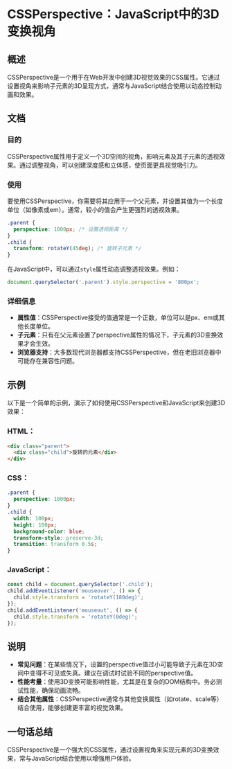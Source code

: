<!--
Meta Description: # CSSPerspective：JavaScript中的3D变换视角 ## 概述 CSSPerspective是一个用于在Web开发中创建3D视觉效果的CSS属性。它通过设置视角来影响子元素的3D呈现方式，通常与JavaScript结合使用以动态控制动画和效果。 ## 文档 ### 目的 CSSP...
Meta Keywords: child, transform, style, parent, div
-->

# CSSPerspective：JavaScript中的3D变换视角

## 概述
CSSPerspective是一个用于在Web开发中创建3D视觉效果的CSS属性。它通过设置视角来影响子元素的3D呈现方式，通常与JavaScript结合使用以动态控制动画和效果。

## 文档
### 目的
CSSPerspective属性用于定义一个3D空间的视角，影响元素及其子元素的透视效果。通过调整视角，可以创建深度感和立体感，使页面更具视觉吸引力。

### 使用
要使用CSSPerspective，你需要将其应用于一个父元素，并设置其值为一个长度单位（如像素或em）。通常，较小的值会产生更强烈的透视效果。

```css
.parent {
  perspective: 1000px; /* 设置透视距离 */
}
.child {
  transform: rotateY(45deg); /* 旋转子元素 */
}
```

在JavaScript中，可以通过`style`属性动态调整透视效果。例如：
```javascript
document.querySelector('.parent').style.perspective = '800px';
```

### 详细信息
- **属性值**：CSSPerspective接受的值通常是一个正数，单位可以是px、em或其他长度单位。
- **子元素**：只有在父元素设置了perspective属性的情况下，子元素的3D变换效果才会生效。
- **浏览器支持**：大多数现代浏览器都支持CSSPerspective，但在老旧浏览器中可能存在兼容性问题。

## 示例
以下是一个简单的示例，演示了如何使用CSSPerspective和JavaScript来创建3D效果：

### HTML：
```html
<div class="parent">
  <div class="child">旋转的元素</div>
</div>
```

### CSS：
```css
.parent {
  perspective: 1000px;
}
.child {
  width: 100px;
  height: 100px;
  background-color: blue;
  transform-style: preserve-3d;
  transition: transform 0.5s;
}
```

### JavaScript：
```javascript
const child = document.querySelector('.child');
child.addEventListener('mouseover', () => {
  child.style.transform = 'rotateY(180deg)';
});
child.addEventListener('mouseout', () => {
  child.style.transform = 'rotateY(0deg)';
});
```

## 说明
- **常见问题**：在某些情况下，设置的perspective值过小可能导致子元素在3D空间中变得不可见或失真。建议在调试时试验不同的perspective值。
- **性能考量**：使用3D变换可能影响性能，尤其是在复杂的DOM结构中。务必测试性能，确保动画流畅。
- **结合其他属性**：CSSPerspective通常与其他变换属性（如rotate、scale等）结合使用，能够创建更丰富的视觉效果。

## 一句话总结
CSSPerspective是一个强大的CSS属性，通过设置视角来实现元素的3D变换效果，常与JavaScript结合使用以增强用户体验。